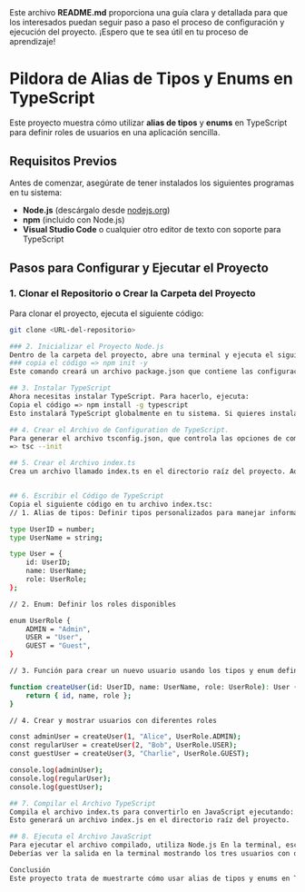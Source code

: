 ## 
Este archivo **README.md** proporciona una guía clara y detallada para que los interesados puedan seguir paso a paso el proceso de configuración y ejecución del proyecto. ¡Espero que te sea útil en tu proceso de aprendizaje!

# Pildora de Alias de Tipos y Enums en TypeScript

Este proyecto muestra cómo utilizar **alias de tipos** y **enums** en TypeScript para definir roles de usuarios en una aplicación sencilla.

## Requisitos Previos

Antes de comenzar, asegúrate de tener instalados los siguientes programas en tu sistema:
- **Node.js** (descárgalo desde [nodejs.org](https://nodejs.org))
- **npm** (incluido con Node.js)
- **Visual Studio Code** o cualquier otro editor de texto con soporte para TypeScript

## Pasos para Configurar y Ejecutar el Proyecto

### 1. Clonar el Repositorio o Crear la Carpeta del Proyecto

Para clonar el proyecto, ejecuta el siguiente código:
```bash
git clone <URL-del-repositorio>

### 2. Inicializar el Proyecto Node.js
Dentro de la carpeta del proyecto, abre una terminal y ejecuta el siguiente comando para inicializar el proyecto Node.js:
### copia el código => npm init -y
Este comando creará un archivo package.json que contiene las configuraciones del proyecto Node.js.

## 3. Instalar TypeScript 
Ahora necesitas instalar TypeScript. Para hacerlo, ejecuta:
Copia el código => npm install -g typescript
Esto instalará TypeScript globalmente en tu sistema. Si quieres instalarlo localmente en tu proyecto, puedes ejecutar: => npm install typescript --save-dev

## 4. Crear el Archivo de Configuration de TypeScript.
Para generar el archivo tsconfig.json, que controla las opciones de compilación de TypeScript, ejecuta: 
=> tsc --init

## 5. Crear el Archivo index.ts
Crea un archivo llamado index.ts en el directorio raíz del proyecto. Aquí es donde escribirás el código de TypeScript para manejar los alias de tipos y enums.


## 6. Escribir el Código de TypeScript
Copia el siguiente código en tu archivo index.tsc:
// 1. Alias de tipos: Definir tipos personalizados para manejar información de usuarios

type UserID = number;
type UserName = string;

type User = {
    id: UserID;
    name: UserName;
    role: UserRole;
};

// 2. Enum: Definir los roles disponibles

enum UserRole {
    ADMIN = "Admin",
    USER = "User",
    GUEST = "Guest",
}

// 3. Función para crear un nuevo usuario usando los tipos y enum definidos

function createUser(id: UserID, name: UserName, role: UserRole): User {
    return { id, name, role };
}

// 4. Crear y mostrar usuarios con diferentes roles

const adminUser = createUser(1, "Alice", UserRole.ADMIN);
const regularUser = createUser(2, "Bob", UserRole.USER);
const guestUser = createUser(3, "Charlie", UserRole.GUEST);

console.log(adminUser);
console.log(regularUser);
console.log(guestUser);

## 7. Compilar el Archivo TypeScript
Compila el archivo index.ts para convertirlo en JavaScript ejecutando: => tsc index.ts
Esto generará un archivo index.js en el directorio raíz del proyecto.

## 8. Ejecuta el Archivo JavaScript
Para ejecutar el archivo compilado, utiliza Node.js En la terminal, escribe: => node index.js
Deberías ver la salida en la terminal mostrando los tres usuarios con diferentes roles.

Conclusión
Este proyecto trata de muestrarte cómo usar alias de tipos y enums en TypeScript para definir roles de usuario y manejar usuarios en una aplicación simple. ¡Diviértete practicando!






